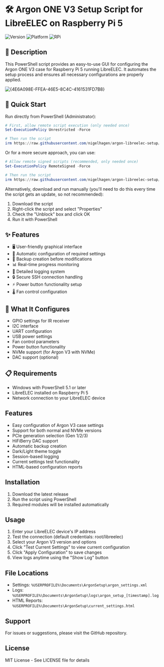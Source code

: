 # 🛠️ Argon ONE V3 Setup Script for LibreELEC on Raspberry Pi 5

![Version](https://img.shields.io/badge/version-1.2.2-blue)
![Platform](https://img.shields.io/badge/platform-LibreELEC-green)
![RPi](https://img.shields.io/badge/device-Raspberry%20Pi%205-red)

## 📝 Description

This PowerShell script provides an easy-to-use GUI for configuring the Argon ONE V3 case for Raspberry Pi 5 running LibreELEC. It automates the setup process and ensures all necessary configurations are properly applied.

![{4E6A098E-FFEA-46E5-8C4C-4161531FD7B8}](https://github.com/user-attachments/assets/62c1119e-e62d-4256-9d45-d1853e8d2d63)


## 🚀 Quick Start

Run directly from PowerShell (Administrator):
```powershell
# First, allow remote script execution (only needed once)
Set-ExecutionPolicy Unrestricted -Force

# Then run the script
irm https://raw.githubusercontent.com/nigelhagen/argon-libreelec-setup/main/argonv3.ps1 | iex
```

Or for a more secure approach, you can use:
```powershell
# Allow remote signed scripts (recommended, only needed once)
Set-ExecutionPolicy RemoteSigned -Force

# Then run the script
irm https://raw.githubusercontent.com/nigelhagen/argon-libreelec-setup/main/argonv3.ps1 | iex
```

Alternatively, download and run manually (you'll need to do this every time the script gets an update, so not recommended):
1. Download the script
2. Right-click the script and select "Properties"
3. Check the "Unblock" box and click OK
4. Run it with PowerShell

## ✨ Features

- 🖥️ User-friendly graphical interface
- 🔄 Automatic configuration of required settings
- 💾 Backup creation before modifications
- 📊 Real-time progress monitoring
- 📝 Detailed logging system
- 🔒 Secure SSH connection handling
- ⚡ Power button functionality setup
- 🌡️ Fan control configuration

## 🔧 What It Configures

- GPIO settings for IR receiver
- I2C interface
- UART configuration
- USB power settings
- Fan control parameters
- Power button functionality
- NVMe support (for Argon V3 with NVMe)
- DAC support (optional)

## 📋 Requirements

- Windows with PowerShell 5.1 or later
- LibreELEC installed on Raspberry Pi 5
- Network connection to your LibreELEC device

## Features
- Easy configuration of Argon V3 case settings
- Support for both normal and NVMe versions
- PCIe generation selection (Gen 1/2/3)
- HiFiBerry DAC support
- Automatic backup creation
- Dark/Light theme toggle
- Session-based logging
- Current settings test functionality
- HTML-based configuration reports

## Installation
1. Download the latest release
2. Run the script using PowerShell
3. Required modules will be installed automatically

## Usage
1. Enter your LibreELEC device's IP address
2. Test the connection (default credentials: root/libreelec)
3. Select your Argon V3 version and options
4. Click "Test Current Settings" to view current configuration
5. Click "Apply Configuration" to save changes
6. View logs anytime using the "Show Log" button

## File Locations
- Settings: `%USERPROFILE%\Documents\ArgonSetup\argon_settings.xml`
- Logs: `%USERPROFILE%\Documents\ArgonSetup\logs\argon_setup_[timestamp].log`
- HTML Reports: `%USERPROFILE%\Documents\ArgonSetup\current_settings.html`

## Support
For issues or suggestions, please visit the GitHub repository.

## License
MIT License - See LICENSE file for details
